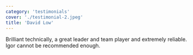 ```yaml
---
category: 'testimonials'
cover: './testimonial-2.jpeg'
title: 'David Low'
---
```


Brilliant technically, a great leader and team player and extremely reliable. Igor cannot be recommended enough.
